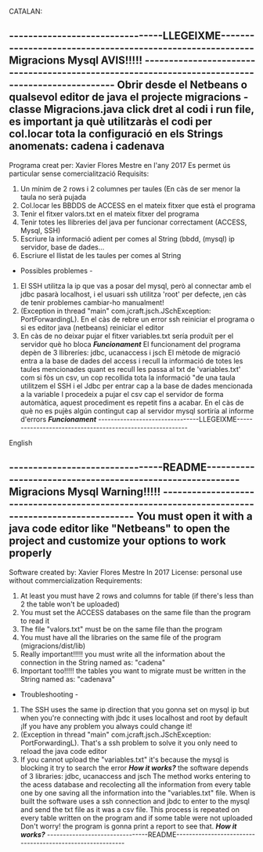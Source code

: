 CATALAN:

--------------------------------LLEGEIXME----------------------------------------------------------
Migracions Mysql
AVIS!!!!! ------------------------------------------------------------------------------------------------
Obrir desde el Netbeans o qualsevol editor de java el projecte migracions - classe Migracions.java click dret al codi i run file, es important ja què utilitzaràs el codi per col.locar tota la configuració en els Strings anomenats: cadena i cadenava
----------------------------------------------------------------------------------------------------------
Programa creat per: Xavier Flores Mestre en l'any 2017
Es permet ús particular sense comercialització
Requisits:
1. Un mínim de 2 rows i 2 columnes per taules (En càs de ser menor la taula no serà pujada
2. Col.locar les BBDDS de ACCESS en el mateix fitxer que està el programa
3. Tenir el fitxer valors.txt en el mateix fitxer del programa
4. Tenir totes les llibreries del java per funcionar correctament (ACCESS, Mysql, SSH)
5. Escriure la informació adient per comes al String (bbdd, (mysql) ip servidor, base de dades...
6. Escriure el llistat de les taules per comes al String
- Possibles problemes -
1. El SSH utilitza la ip que vas a posar del mysql, però al connectar amb el jdbc pasarà localhost, i el usuari ssh utilitza 'root' per defecte, ¡en càs de tenir problemes cambiar-ho manualment!
2. (Exception in thread \"main\" com.jcraft.jsch.JSchException: PortForwardingL). En el càs de rebre un error ssh reiniciar el programa o si es editor java (netbeans) reiniciar el editor
3. En càs de no deixar pujar el fitxer variables.txt sería produït per el servidor què ho bloca
_______Funcionament_______
El funcionament del programa depèn de 3 llibreríes: jdbc, ucanaccess i jsch
El mètode de migració entra a la base de dades del access i recull la informació de totes les taules mencionades
quant es recull les passa al txt de 'variables.txt' com si fòs un csv, un cop recollida tota la informació
"de una taula utilitzem el SSH i el Jdbc per entrar cap a la base de dades mencionada a la variable
I procedeix a pujar el csv cap el servidor de forma automàtica, aquest procediment es repetit fins a acabar.
En el càs de què no es pujès algún contingut cap al servidor mysql sortiría al informe d'errors
_______Funcionament_______
--------------------------------LLEGEIXME----------------------------------------------------------

English

--------------------------------README----------------------------------------------------------
Migracions Mysql
Warning!!!!! ------------------------------------------------------------------------------------------------
You must open it with a java code editor like "Netbeans" to open the project and customize your options to work properly
----------------------------------------------------------------------------------------------------------
Software created by: Xavier Flores Mestre In 2017
License: personal use without commercialization
Requirements:
1. At least you must have 2 rows and columns for table (if there's less than 2 the table won't be uploaded)
2. You must set the ACCESS databases on the same file than the program to read it
3. The file "valors.txt" must be on the same file than the program
4. You must have all the libraries on the same file of the program (migracions/dist/lib)
5. Really important!!!!! you must write all the information about the connection in the String named as: "cadena"
6. Important too!!!!! the tables you want to migrate must be written in the String named as: "cadenava"
- Troubleshooting -
1. The SSH uses the same ip direction that you gonna set on mysql ip but when you're connecting with jbdc it uses localhost and root by default ¡If you have any problem you always could change it!
2. (Exception in thread \"main\" com.jcraft.jsch.JSchException: PortForwardingL). That's a ssh problem to solve it you only need to reload the java code editor
3. If you cannot upload the "variables.txt" it's because the mysql is blocking it try to search the error
_______How it works?_______
the software depends of 3 libraries: jdbc, ucanaccess and jsch The method works entering to the acess database and recolecting all the information from every table one by one saving all the information into the "variables.txt" file.
When is built the software uses a ssh connection and jbdc to enter to the mysql and send the txt file as it was a csv file.
This process is repeated on every table written on the program and if some table were not uploaded Don't worry! the program is gonna print a report to see that.
_______How it works?_______
--------------------------------README----------------------------------------------------------

